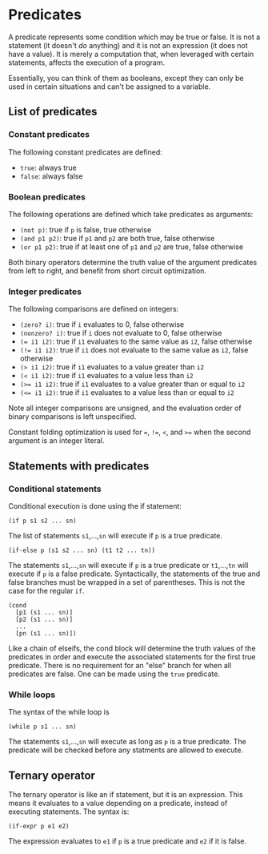 # Predicates

A predicate represents some condition which may be true or false. It is not a
statement (it doesn't *do* anything) and it is not an expression (it does not
have a value). It is merely a computation that, when leveraged with certain
statements, affects the execution of a program.

Essentially, you can think of them as booleans, except they can only be used in
certain situations and can't be assigned to a variable.

## List of predicates

### Constant predicates

The following constant predicates are defined:
* `true`: always true
* `false`: always false

### Boolean predicates

The following operations are defined which take predicates as arguments:
* `(not p)`: true if `p` is false, true otherwise
* `(and p1 p2)`: true if `p1` and `p2` are both true, false otherwise
* `(or p1 p2)`: true if at least one of `p1` and `p2` are true, false otherwise

Both binary operators determine the truth value of the argument predicates from
left to right, and benefit from short circuit optimization.

### Integer predicates

The following comparisons are defined on integers:
* `(zero? i)`: true if `i` evaluates to 0, false otherwise
* `(nonzero? i)`: true if `i` does not evaluate to 0, false otherwise
* `(= i1 i2)`: true if `i1` evaluates to the same value as `i2`, false
  otherwise
* `(!= i1 i2)`: true if `i1` does not evaluate to the same value as `i2`,
  false otherwise
* `(> i1 i2)`: true if `i1` evaluates to a value greater than `i2`
* `(< i1 i2)`: true if `i1` evaluates to a value less than `i2`
* `(>= i1 i2)`: true if `i1` evaluates to a value greater than or equal to `i2`
* `(<= i1 i2)`: true if `i1` evaluates to a value less than or equal to `i2`

Note all integer comparisons are unsigned, and the evaluation order of binary
comparisons is left unspecified.

Constant folding optimization is used for `=`, `!=`, `<`, and `>=` when the
second argument is an integer literal.

## Statements with predicates

### Conditional statements

Conditional execution is done using the if statement:
```
(if p s1 s2 ... sn)
```
The list of statements `s1`,...,`sn` will execute if `p` is a true predicate.

```
(if-else p (s1 s2 ... sn) (t1 t2 ... tn))
```
The statements `s1`,...,`sn` will execute if `p` is a true predicate or
`t1`,...,`tn` will execute if `p` is a false predicate. Syntactically, the
statements of the true and false branches must be wrapped in a set of
parentheses. This is not the case for the regular `if`.

```
(cond
  [p1 (s1 ... sn)]
  [p2 (s1 ... sn)]
  ...
  [pn (s1 ... sn)])
```
Like a chain of elseifs, the cond block will determine the truth values of the
predicates in order and execute the associated statements for the first true
predicate. There is no requirement for an "else" branch for when all predicates
are false. One can be made using the `true` predicate.

### While loops

The syntax of the while loop is
```
(while p s1 ... sn)
```
The statements `s1`,...,`sn` will execute as long as `p` is a true predicate.
The predicate will be checked before any statments are allowed to execute.

## Ternary operator

The ternary operator is like an if statement, but it is an expression. This
means it evaluates to a value depending on a predicate, instead of executing
statements. The syntax is:
```
(if-expr p e1 e2)
```
The expression evaluates to `e1` if `p` is a true predicate and `e2` if it is
false.

